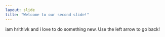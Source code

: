 ```yaml
---
layout: slide
title: "Welcome to our second slide!"
---
```

iam hrithivk and i love to do something new.
Use the left arrow to go back!
